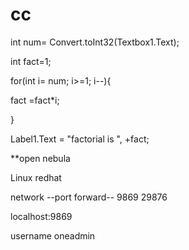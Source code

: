 # cc
int num= Convert.toInt32(Textbox1.Text);

int fact=1;

for(int i= num; i>=1; i--){

fact =fact*i;

}

Label1.Text = "factorial is ", +fact;



**open nebula

Linux redhat

network --port forward-- 9869  29876

localhost:9869

username  oneadmin
